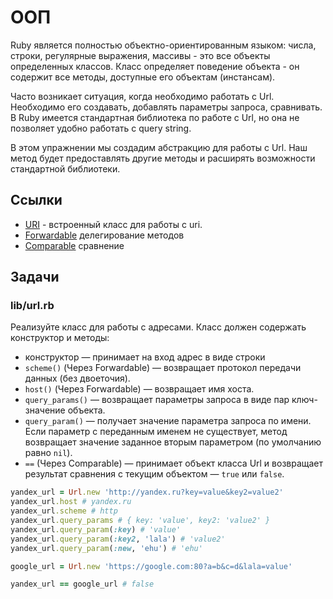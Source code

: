 # ООП

Ruby является полностью объектно-ориентированным языком: числа, строки, регулярные выражения, массивы - это все объекты определенных классов. Класс определяет поведение объекта - он содержит все методы, доступные его объектам (инстансам).

Часто возникает ситуация, когда необходимо работать с Url. Необходимо его создавать, добавлять параметры запроса, сравнивать. В Ruby имеется стандартная библиотека по работе с Url, но она не позволяет удобно работать с query string.

В этом упражнении мы создадим абстракцию для работы с Url. Наш метод будет предоставлять другие методы и расширять возможности стандартной библиотеки.

## Ссылки

* [URI](https://ruby-doc.org/stdlib-3.0.1/libdoc/uri/rdoc/URI.html) - встроенный класс для работы с uri.
* [Forwardable](https://ruby-doc.org/stdlib-3.0.1/libdoc/forwardable/rdoc/Forwardable.html) делегирование методов
* [Comparable](https://ruby-doc.org/core-3.0.1/Comparable.html) сравнение

## Задачи

### lib/url.rb

Реализуйте класс для работы с адресами. Класс должен содержать конструктор и методы:

* конструктор — принимает на вход адрес в виде строки
* `scheme()` (Через Forwardable) — возвращает протокол передачи данных (без двоеточия).
* `host()` (Через Forwardable) — возвращает имя хоста.
* `query_params()` — возвращает параметры запроса в виде пар ключ-значение объекта.
* `query_param()` — получает значение параметра запроса по имени. Если параметр с переданным именем не существует, метод возвращает значение заданное вторым параметром (по умолчанию равно `nil`).
* `==` (Через Comparable) — принимает объект класса Url и возвращает результат сравнения с текущим объектом — `true` или `false`.

```ruby
yandex_url = Url.new 'http://yandex.ru?key=value&key2=value2'
yandex_url.host # yandex.ru
yandex_url.scheme # http
yandex_url.query_params # { key: 'value', key2: 'value2' }
yandex_url.query_param(:key) # 'value'
yandex_url.query_param(:key2, 'lala') # 'value2'
yandex_url.query_param(:new, 'ehu') # 'ehu'

google_url = Url.new 'https://google.com:80?a=b&c=d&lala=value'

yandex_url == google_url # false
```
